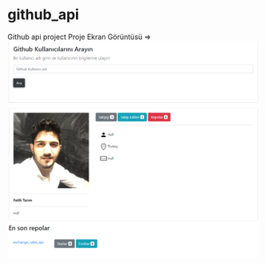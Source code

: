 # github_api
 Github api project
Proje Ekran Görüntüsü => <br>
![](https://github.com/fatihtarim1997/github_api/blob/main/screen.PNG)
